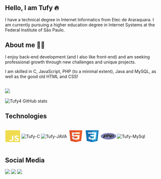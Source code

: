## Hello, I am Tufy 🔥

I have a technical degree in Internet Informatics from Etec de Araraquara. I am currently pursuing a higher education degree in Internet Systems at the Federal Institute of São Paulo.

## About me 🧑🏽
I enjoy back-end development (and I also like front-end) and am seeking professional growth through new challenges and unique projects.
<p>I am skilled in C, JavaScript, PHP (to a minimal extent), Java and MySQL, as well as the good old HTML and CSS!
</p>
<br>



<img  widtht="45%" height="130em" src="https://github-readme-stats.vercel.app/api/top-langs?username=Tufy4&layout=compact&langs_count=16&theme=radical"/>
<br>


![Tufy4 GitHub stats](https://github-readme-stats.vercel.app/api?username=Tufy4&show_icons=true&theme=radical) 

## Technologies
<div class="aa"><br>
  <img align="center" alt="Tufy-js" height="40" width="50" src="https://raw.githubusercontent.com/devicons/devicon/master/icons/javascript/javascript-plain.svg">
  <img align="center" alt="Tufy-C" height="40" width="50" src="https://cdn.jsdelivr.net/gh/devicons/devicon@latest/icons/c/c-original.svg" />
  <img align="center" alt="Tufy-JAVA" height="40" width="50" src="https://cdn.jsdelivr.net/gh/devicons/devicon@latest/icons/java/java-original-wordmark.svg" />
  <img align="center" alt="Tufy-HTML" height="40" width="50" src="https://raw.githubusercontent.com/devicons/devicon/master/icons/html5/html5-original.svg">
  <img align="center" alt="Tufy-CSS" height="40" width="50" src="https://raw.githubusercontent.com/devicons/devicon/master/icons/css3/css3-original.svg">
  <img align="center" alt="Tufy-CSS" height="40" width="50" src="https://raw.githubusercontent.com/devicons/devicon/master/icons/php/php-original.svg">
  <img align="center" alt="Tufy-MySql" height="40" width="50" src="https://cdn.jsdelivr.net/gh/devicons/devicon@latest/icons/mysql/mysql-original-wordmark.svg" />

  </div>
  
<br>

## Social Media
<div> 
  <a href="https://www.instagram.com/tufyelias/" target="_blank"><img src="https://img.shields.io/badge/-Instagram-%23E4405F?style=for-the-badge&logo=instagram&logoColor=white" target="_blank"></a>
   <a href="https://www.linkedin.com/in/tufy-elias/" target="_blank"><img src="https://img.shields.io/badge/-LinkedIn-%230077B5?style=for-the-badge&logo=linkedin&logoColor=white" target="_blank"></a>
   <a href = "mailto:tufyelias24@gmail.com"><img src="https://img.shields.io/badge/-Gmail-%23333?style=for-the-badge&logo=gmail&logoColor=white" target="_blank"></a>
  
</div>
 
